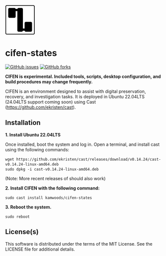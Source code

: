 ![Logo](https://github.com/kamwoods/cifen-states/blob/main/cifen/env/usr/share/cifen/resources/images/CIFEN-Base-Logo-96x96.png)

# cifen-states

[![GitHub issues](https://img.shields.io/github/issues/kamwoods/cifen-states.svg)](https://github.com/kamwoods/cifen-states/issues)
[![GitHub forks](https://img.shields.io/github/forks/kamwoods/cifen-states.svg)](https://github.com/kamwoods/cifen-states/network)

**CIFEN is experimental. Included tools, scripts, desktop configuration, and build procedures may change frequently.**

CIFEN is an environment designed to assist with digital preservation, recovery, and investigation tasks. It is deployed in Ubuntu 22.04LTS (24.04LTS support coming soon) using Cast (https://github.com/ekristen/cast).

## Installation

**1. Install Ubuntu 22.04LTS**

Once installed, boot the system and log in. Open a terminal, and install cast using the following commands:

```
wget https://github.com/ekristen/cast/releases/download/v0.14.24/cast-v0.14.24-linux-amd64.deb
sudo dpkg -i cast-v0.14.24-linux-amd64.deb
```

(Note: More recent releases of should also work)

**2. Install CIFEN with the following command:**

```
sudo cast install kamwoods/cifen-states
```

**3. Reboot the system.**

```
sudo reboot
```

## License(s)

This software is distributed under the terms of the MIT License. See the LICENSE file for additional details.


